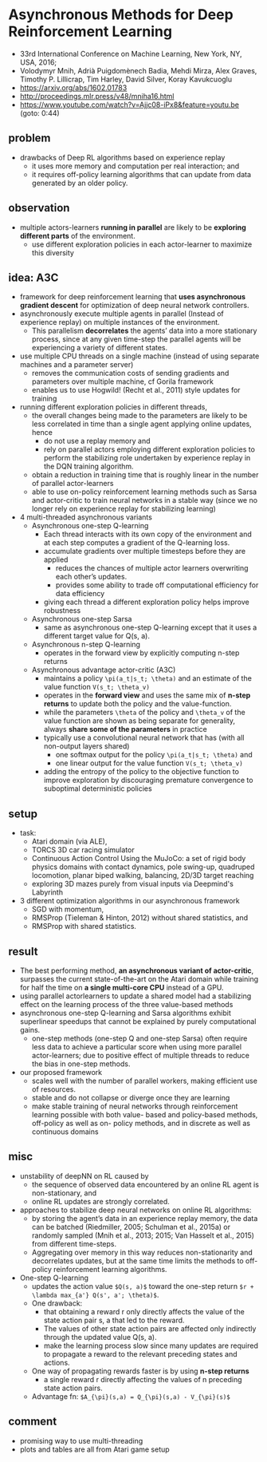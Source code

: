 # Asynchronous Methods for Deep Reinforcement Learning
* 33rd International Conference on Machine Learning, New York, NY, USA, 2016;
* Volodymyr Mnih, Adrià Puigdomènech Badia, Mehdi Mirza, Alex Graves, Timothy P. Lillicrap, 
 Tim Harley, David Silver, Koray Kavukcuoglu
* https://arxiv.org/abs/1602.01783
* http://proceedings.mlr.press/v48/mniha16.html
* https://www.youtube.com/watch?v=Ajjc08-iPx8&feature=youtu.be (goto: 0:44)

## problem
* drawbacks of Deep RL algorithms based on experience replay  
  * it uses more memory and computation per real interaction; and 
  * it requires off-policy learning algorithms that can update from data generated by an older policy.

## observation
* multiple actors-learners **running in parallel** are likely to be **exploring different parts** of the environment.
  * use different exploration policies in each actor-learner to maximize this diversity
  
## idea: A3C
* framework for deep reinforcement learning that **uses asynchronous gradient descent** for
  optimization of deep neural network controllers.
* asynchronously execute multiple agents in parallel (Instead of experience replay) on multiple instances of the environment. 
  * This parallelism **decorrelates** the agents’ data into a more stationary process, since 
    at any given time-step the parallel agents will be experiencing a variety of different states.
* use multiple CPU threads on a single machine (instead of using separate machines and a parameter server)
  * removes the communication costs of sending gradients and parameters over multiple machine, cf Gorila framework
  * enables us to use Hogwild! (Recht et al., 2011) style updates for training
* running different exploration policies in different threads, 
  * the overall changes being made to the parameters are likely to be less correlated in time 
    than a single agent applying online updates, hence
    * do not use a replay memory and 
    * rely on parallel actors employing different exploration policies to perform the stabilizing role 
      undertaken by experience replay in the DQN training algorithm. 
  * obtain a reduction in training time that is roughly linear in the number of parallel actor-learners
  * able to use on-policy reinforcement learning methods such as Sarsa and actor-critic to 
    train neural networks in a stable way (since we no longer rely on experience replay for stabilizing learning)
* 4 multi-threaded asynchronous variants
  * Asynchronous one-step Q-learning
    * Each thread interacts with its own copy of the environment and 
      at each step computes a gradient of the Q-learning loss.
    * accumulate gradients over multiple timesteps before they are applied
      * reduces the chances of multiple actor learners overwriting each other’s updates. 
      * provides some ability to trade off computational efficiency for data efficiency
    * giving each thread a different exploration policy helps improve robustness  
  * Asynchronous one-step Sarsa
    * same as asynchronous one-step Q-learning except that it uses a different target value for Q(s, a).
  * Asynchronous n-step Q-learning
    * operates in the forward view by explicitly computing n-step returns
  * Asynchronous advantage actor-critic (A3C)
    * maintains a policy `\pi(a_t|s_t; \theta)`  and an estimate of the value function `V(s_t; \theta_v)` 
    * operates in the **forward view** and uses the same mix of **n-step returns** to 
      update both the policy and the value-function.
    * while the parameters `\theta` of the policy and `\theta_v` of the value function are 
      shown as being separate for generality, always **share some of the parameters** in practice    
    * typically use a convolutional neural network that has (with all non-output layers shared)
      * one softmax output for the policy `\pi(a_t|s_t; \theta)` and 
      * one linear output for the value function `V(s_t; \theta_v)` 
    * adding the entropy of the policy to the objective function to improve exploration by 
      discouraging premature convergence to suboptimal deterministic policies

## setup
* task: 
  * Atari domain (via ALE), 
  * TORCS 3D car racing simulator
  * Continuous Action Control Using the MuJoCo: 
    a set of rigid body physics domains with contact dynamics,
    pole swing-up, quadruped locomotion, planar biped walking, balancing, 2D/3D target reaching
  * exploring 3D mazes purely from visual inputs via Deepmind's Labyrinth
* 3 different optimization algorithms in our asynchronous framework
  * SGD with momentum, 
  * RMSProp (Tieleman & Hinton, 2012) without shared statistics, and 
  * RMSProp with shared statistics.

## result
* The best performing method, **an asynchronous variant of actor-critic**, surpasses
  the current state-of-the-art on the Atari domain while training for
  half the time on **a single multi-core CPU** instead of a GPU.
* using parallel actorlearners to update a shared model had
  a stabilizing effect on the learning process of the three value-based methods
* asynchronous one-step Q-learning and Sarsa algorithms exhibit superlinear speedups that 
  cannot be explained by purely computational gains. 
  * one-step methods (one-step Q and one-step Sarsa) often require less data to 
    achieve a particular score when using more parallel actor-learners;
    due to positive effect of multiple threads to reduce the bias in one-step methods. 
* our proposed framework 
  * scales well with the number of parallel workers, making efficient use of resources.
  * stable and do not collapse or diverge once they are learning
  * make stable training of neural networks through reinforcement learning possible with 
    both value- based and policy-based methods, off-policy as well as on- policy methods, and 
    in discrete as well as continuous domains
  
## misc
* unstability of deepNN on RL caused by
  * the sequence of observed data encountered by an online RL agent is non-stationary, and 
  * online RL updates are strongly correlated.
* approaches to stabilize deep neural networks on online RL algorithms:
  * by storing the agent’s data in an experience replay memory, 
    the data can be batched (Riedmiller, 2005; Schulman et al., 2015a) or 
    randomly sampled (Mnih et al., 2013; 2015; Van Hasselt et al., 2015) from different time-steps. 
  * Aggregating over memory in this way reduces non-stationarity and decorrelates updates, but 
    at the same time limits the methods to off-policy reinforcement learning algorithms.
* One-step Q-learning
  * updates the action value `$Q(s, a)$` toward the one-step return `$r + \lambda max_{a'} Q(s', a'; \theta)$`. 
  * One drawback:
    * that obtaining a reward r only directly affects the value of the state action pair s, a that led to the reward. 
    * The values of other state action pairs are affected only indirectly through the updated value Q(s, a). 
    * make the learning process slow since many updates are required to propagate a reward to 
      the relevant preceding states and actions.
  * One way of propagating rewards faster is by using **n-step returns**
    * a single reward r directly affecting the values of n preceding state action pairs.
  * Advantage fn: `$A_{\pi}(s,a) = Q_{\pi}(s,a) - V_{\pi}(s)$`
    
 ## comment
 * promising way to use multi-threading
 * plots and tables are all from Atari game setup
 
